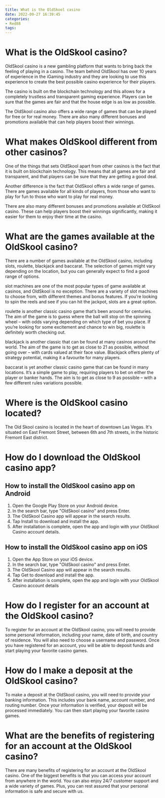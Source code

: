 ```yaml
---
title: What is the OldSkool casino
date: 2022-09-27 16:39:45
categories:
- Red88
tags:
---
```



#  What is the OldSkool casino?

OldSkool casino is a new gambling platform that wants to bring back the feeling of playing in a casino. The team behind OldSkool has over 10 years of experience in the iGaming industry and they are looking to use this experience to create the best possible casino experience for their players.

The casino is built on the blockchain technology and this allows for a completely trustless and transparent gaming experience. Players can be sure that the games are fair and that the house edge is as low as possible.

The OldSkool casino also offers a wide range of games that can be played for free or for real money. There are also many different bonuses and promotions available that can help players boost their winnings.

# What makes OldSkool different from other casinos?

One of the things that sets OldSkool apart from other casinos is the fact that it is built on blockchain technology. This means that all games are fair and transparent, and that players can be sure that they are getting a good deal.

Another difference is the fact that OldSkool offers a wide range of games. There are games available for all kinds of players, from those who want to play for fun to those who want to play for real money.

There are also many different bonuses and promotions available at OldSkool casino. These can help players boost their winnings significantly, making it easier for them to enjoy their time at the casino.

#  What are the games available at the OldSkool casino?

There are a number of games available at the OldSkool casino, including slots, roulette, blackjack and baccarat. The selection of games might vary depending on the location, but you can generally expect to find a good range of options.

slot machines are one of the most popular types of game available at casinos, and OldSkool is no exception. There are a variety of slot machines to choose from, with different themes and bonus features. If you’re looking to spin the reels and see if you can hit the jackpot, slots are a great option.

roulette is another classic casino game that’s been around for centuries. The aim of the game is to guess where the ball will stop on the spinning wheel – with odds varying depending on which type of bet you place. If you’re looking for some excitement and chance to win big, roulette is definitely worth checking out.

blackjack is another classic that can be found at many casinos around the world. The aim of the game is to get as close to 21 as possible, without going over – with cards valued at their face value. Blackjack offers plenty of strategy potential, making it a favourite for many players.

baccarat is yet another classic casino game that can be found in many locations. It’s a simple game to play, requiring players to bet on either the player or banker hands. The aim is to get as close to 9 as possible – with a few different rules variations possible.

#  Where is the OldSkool casino located?

The Old Skool casino is located in the heart of downtown Las Vegas. It's situated on East Fremont Street, between 6th and 7th streets, in the historic Fremont East district.

#  How do I download the OldSkool casino app?

## How to install the OldSkool casino app on Android

1. Open the Google Play Store on your Android device.
2. In the search bar, type "OldSkool casino" and press Enter.
3. The OldSkool Casino app will appear in the search results.
4. Tap Install to download and install the app.
5. After installation is complete, open the app and login with your OldSkool Casino account details.

## How to install the OldSkool casino app on iOS

1. Open the App Store on your iOS device.
2. In the search bar, type "OldSkool casino" and press Enter.
3. The OldSkool Casino app will appear in the search results.
4. Tap Get to download and install the app.
5. After installation is complete, open the app and login with your OldSkool Casino account details

#  How do I register for an account at the OldSkool casino?

To register for an account at the OldSkool casino, you will need to provide some personal information, including your name, date of birth, and country of residence. You will also need to choose a username and password. Once you have registered for an account, you will be able to deposit funds and start playing your favorite casino games.

# How do I make a deposit at the OldSkool casino?

To make a deposit at the OldSkool casino, you will need to provide your banking information. This includes your bank name, account number, and routing number. Once your information is verified, your deposit will be processed immediately. You can then start playing your favorite casino games.

# What are the benefits of registering for an account at the OldSkool casino?

There are many benefits of registering for an account at the OldSkool casino. One of the biggest benefits is that you can access your account from anywhere in the world. You can also enjoy 24/7 customer support and a wide variety of games. Plus, you can rest assured that your personal information is safe and secure with us.